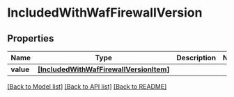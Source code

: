 # IncludedWithWafFirewallVersion


## Properties
Name | Type | Description | Notes
------------ | ------------- | ------------- | -------------
**value** | [**[IncludedWithWafFirewallVersionItem]**](IncludedWithWafFirewallVersionItem.md) |  | 

[[Back to Model list]](../README.md#documentation-for-models) [[Back to API list]](../README.md#documentation-for-api-endpoints) [[Back to README]](../README.md)


